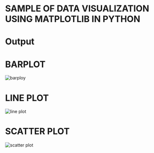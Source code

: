 # SAMPLE OF DATA VISUALIZATION USING MATPLOTLIB IN PYTHON

# Output

# BARPLOT

![barploy](https://github.com/Mujahid-Mughal/barplot.py/assets/132846431/4d7e4af8-db8c-4b66-a2d7-701031e96c3d)

# LINE PLOT

![line plot](https://github.com/Mujahid-Mughal/barplot.py/assets/132846431/bbf67517-1b5a-4a15-9d44-b4e58ab6f069)

# SCATTER PLOT

![scatter plot](https://github.com/Mujahid-Mughal/barplot.py/assets/132846431/4b237a6b-65f6-4897-873f-e18c6d7b178c)







